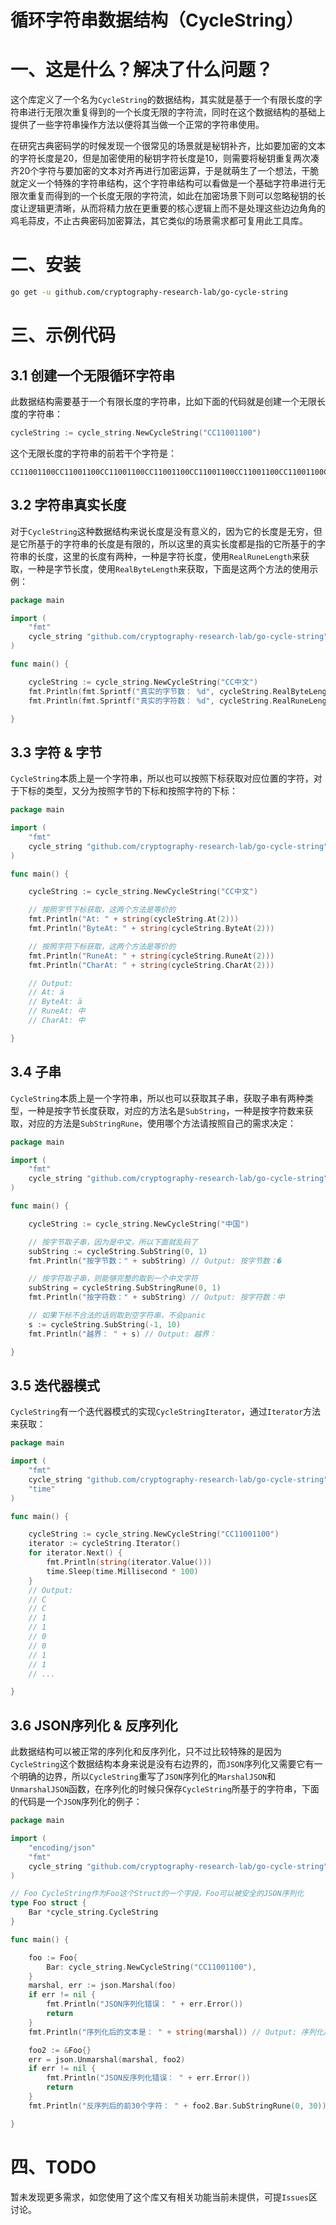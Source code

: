 # 循环字符串数据结构（CycleString）

# 一、这是什么？解决了什么问题？

这个库定义了一个名为`CycleString`的数据结构，其实就是基于一个有限长度的字符串进行无限次重复得到的一个长度无限的字符流，同时在这个数据结构的基础上提供了一些字符串操作方法以便将其当做一个正常的字符串使用。

在研究古典密码学的时候发现一个很常见的场景就是秘钥补齐，比如要加密的文本的字符长度是20，但是加密使用的秘钥字符长度是10，则需要将秘钥重复两次凑齐20个字符与要加密的文本对齐再进行加密运算，于是就萌生了一个想法，干脆就定义一个特殊的字符串结构，这个字符串结构可以看做是一个基础字符串进行无限次重复而得到的一个长度无限的字符流，如此在加密场景下则可以忽略秘钥的长度让逻辑更清晰，从而将精力放在更重要的核心逻辑上而不是处理这些边边角角的鸡毛蒜皮，不止古典密码加密算法，其它类似的场景需求都可复用此工具库。

# 二、安装

```bash
go get -u github.com/cryptography-research-lab/go-cycle-string
```

# 三、示例代码

## 3.1 创建一个无限循环字符串

此数据结构需要基于一个有限长度的字符串，比如下面的代码就是创建一个无限长度的字符串：

```go
cycleString := cycle_string.NewCycleString("CC11001100")
```

这个无限长度的字符串的前若干个字符是：

```text
CC11001100CC11001100CC11001100CC11001100CC11001100CC11001100CC11001100CC11001100CC11001100CC11001100CC11001100CC11001100CC11001100CC11001100CC11001100CC11001100CC11001100CC11001100CC11001100CC11001100CC11001100CC11001100CC11001100CC11001100CC11001100CC11001100CC11001100CC11001100CC11001100CC11001100CC11001100CC11001100CC11001100CC11001100CC11001100CC11001100CC11001100CC11001100CC11001100CC11001100
```

## 3.2 字符串真实长度

对于`CycleString`这种数据结构来说长度是没有意义的，因为它的长度是无穷，但是它所基于的字符串的长度是有限的，所以这里的真实长度都是指的它所基于的字符串的长度，这里的长度有两种，一种是字符长度，使用`RealRuneLength`来获取，一种是字节长度，使用`RealByteLength`来获取，下面是这两个方法的使用示例：

```go
package main

import (
	"fmt"
	cycle_string "github.com/cryptography-research-lab/go-cycle-string"
)

func main() {

	cycleString := cycle_string.NewCycleString("CC中文")
	fmt.Println(fmt.Sprintf("真实的字节数： %d", cycleString.RealByteLength())) // Output: 真实的字节数： 8
	fmt.Println(fmt.Sprintf("真实的字符数： %d", cycleString.RealRuneLength())) // Output: 真实的字符数： 4

}
```

## 3.3 字符 & 字节

`CycleString`本质上是一个字符串，所以也可以按照下标获取对应位置的字符，对于下标的类型，又分为按照字节的下标和按照字符的下标：

```go
package main

import (
	"fmt"
	cycle_string "github.com/cryptography-research-lab/go-cycle-string"
)

func main() {

	cycleString := cycle_string.NewCycleString("CC中文")

	// 按照字节下标获取，这两个方法是等价的
	fmt.Println("At: " + string(cycleString.At(2)))
	fmt.Println("ByteAt: " + string(cycleString.ByteAt(2)))

	// 按照字符下标获取，这两个方法是等价的
	fmt.Println("RuneAt: " + string(cycleString.RuneAt(2)))
	fmt.Println("CharAt: " + string(cycleString.CharAt(2)))

	// Output:
	// At: ä
	// ByteAt: ä
	// RuneAt: 中
	// CharAt: 中

}
```

## 3.4 子串 

`CycleString`本质上是一个字符串，所以也可以获取其子串，获取子串有两种类型，一种是按字节长度获取，对应的方法名是`SubString`，一种是按字符数来获取，对应的方法是`SubStringRune`，使用哪个方法请按照自己的需求决定：

```go
package main

import (
	"fmt"
	cycle_string "github.com/cryptography-research-lab/go-cycle-string"
)

func main() {

	cycleString := cycle_string.NewCycleString("中国")

	// 按字节取子串，因为是中文，所以下面就乱码了
	subString := cycleString.SubString(0, 1)
	fmt.Println("按字节数：" + subString) // Output: 按字节数：�

	// 按字符取子串，则能够完整的取到一个中文字符 
	subString = cycleString.SubStringRune(0, 1)
	fmt.Println("按字符数：" + subString) // Output: 按字符数：中

	// 如果下标不合法的话则取到空字符串，不会panic
	s := cycleString.SubString(-1, 10)
	fmt.Println("越界： " + s) // Output: 越界：

}
```

## 3.5 迭代器模式

`CycleString`有一个迭代器模式的实现`CycleStringIterator`，通过`Iterator`方法来获取：

```go
package main

import (
	"fmt"
	cycle_string "github.com/cryptography-research-lab/go-cycle-string"
	"time"
)

func main() {

	cycleString := cycle_string.NewCycleString("CC11001100")
	iterator := cycleString.Iterator()
	for iterator.Next() {
		fmt.Println(string(iterator.Value()))
		time.Sleep(time.Millisecond * 100)
	}
	// Output:
	// C
	// C
	// 1
	// 1
	// 0
	// 0
	// 1
	// 1
	// ...

}
```

## 3.6 JSON序列化 & 反序列化 

此数据结构可以被正常的序列化和反序列化，只不过比较特殊的是因为`CycleString`这个数据结构本身来说是没有右边界的，而`JSON`序列化又需要它有一个明确的边界，所以`CycleString`重写了`JSON`序列化的`MarshalJSON`和`UnmarshalJSON`函数，在序列化的时候只保存`CycleString`所基于的字符串，下面的代码是一个`JSON`序列化的例子：

```go
package main

import (
	"encoding/json"
	"fmt"
	cycle_string "github.com/cryptography-research-lab/go-cycle-string"
)

// Foo CycleString作为Foo这个Struct的一个字段，Foo可以被安全的JSON序列化
type Foo struct {
	Bar *cycle_string.CycleString
}

func main() {

	foo := Foo{
		Bar: cycle_string.NewCycleString("CC11001100"),
	}
	marshal, err := json.Marshal(foo)
	if err != nil {
		fmt.Println("JSON序列化错误： " + err.Error())
		return
	}
	fmt.Println("序列化后的文本是： " + string(marshal)) // Output: 序列化后的文本是： {"Bar":{"CycleStringBaseString":"CC11001100"}}

	foo2 := &Foo{}
	err = json.Unmarshal(marshal, foo2)
	if err != nil {
		fmt.Println("JSON反序列化错误： " + err.Error())
		return
	}
	fmt.Println("反序列后的前30个字符： " + foo2.Bar.SubStringRune(0, 30)) // Output: 反序列后的前30个字符： CC11001100CC11001100CC11001100

}
```

# 四、TODO 

暂未发现更多需求，如您使用了这个库又有相关功能当前未提供，可提`Issues`区讨论。

